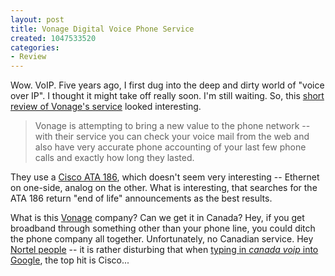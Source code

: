 ```yaml
--- 
layout: post
title: Vonage Digital Voice Phone Service
created: 1047533520
categories: 
- Review
---
```

Wow. VoIP. Five years ago, I first dug into the deep and dirty world of "voice over IP". I thought it might take off really soon. I'm still waiting. So, this <a href="http://www.mindjack.com/gear/vonage.html">short review of Vonage's service</a> looked interesting.
<blockquote>Vonage is attempting to bring a new value to the phone network -- with their service you can check your voice mail from the web and also have very accurate phone accounting of your last few phone calls and exactly how long they lasted.</blockquote>They use a <a href="http://www.cisco.com/univercd/cc/td/doc/pcat/ata186.htm">Cisco  ATA 186</a>, which doesn't seem very interesting -- Ethernet on one-side, analog on the other. What is interesting, that searches for the ATA 186 return "end of life" announcements as the best results.

What is this <a href="http://www.vonage.com/">Vonage</a> company? Can we get it in Canada? Hey, if you get broadband through something other than your phone line, you could ditch the phone company all together. Unfortunately, no Canadian service. Hey <a href="http://www.nortel.com">Nortel people</a> -- it is rather disturbing that when <a href="http://www.google.com/search?hl=en&lr=&ie=UTF-8&oe=UTF-8&q=canada+voip&btnG=Google+Search">typing in <em>canada voip</em> into Google</a>, the top hit is Cisco...
